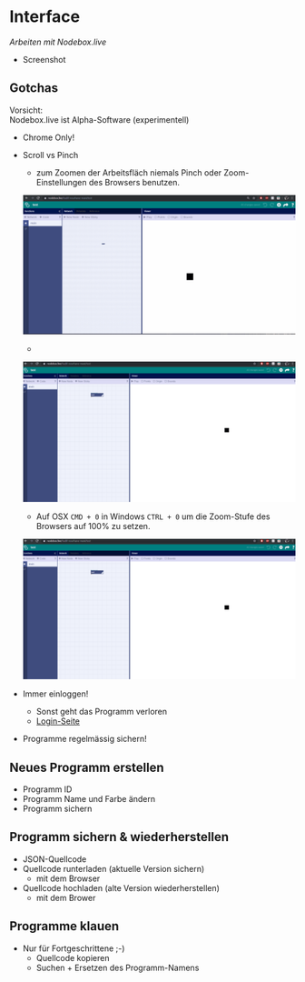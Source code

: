 # Interface

*Arbeiten mit Nodebox.live*

- Screenshot

## Gotchas

Vorsicht:   
Nodebox.live ist Alpha-Software (experimentell)

- Chrome Only!
- Scroll vs Pinch 
	- zum Zoomen der Arbeitsfläch niemals Pinch oder Zoom-Einstellungen des Browsers benutzen.
	
	![](assets/zoomen_1.gif)
	
	- 
	
	![](assets/zoomen_2.gif)
	
	- Auf OSX `CMD + 0` in Windows `CTRL + 0` um die Zoom-Stufe des Browsers auf 100% zu setzen.
	
	![](assets/zoomen_3.gif)
	
	
- Immer einloggen!
	- Sonst geht das Programm verloren
	- [Login-Seite](https://nodebox.live/login)
- Programme regelmässig sichern!

## Neues Programm erstellen 

- Programm ID
- Programm Name und Farbe ändern
- Programm sichern

## Programm sichern & wiederherstellen

- JSON-Quellcode
- Quellcode runterladen (aktuelle Version sichern)
	- mit dem Browser
- Quellcode hochladen (alte Version wiederherstellen)
	- mit dem Brower

## Programme klauen

- Nur für Fortgeschrittene ;-)
	- Quellcode kopieren
	- Suchen + Ersetzen des Programm-Namens

